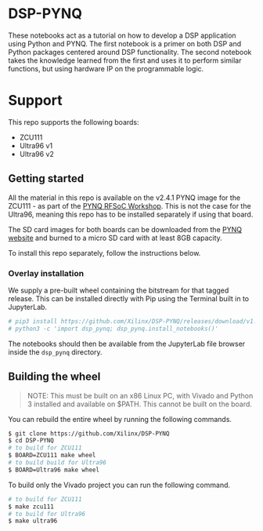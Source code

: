 # DSP-PYNQ
These notebooks act as a tutorial on how to develop a DSP application using Python and PYNQ. The first notebook is a primer on both DSP and Python packages centered around DSP functionality.  The second notebook takes the knowledge learned from the first and uses it to perform similar functions, but using hardware IP on the programmable logic.

# Support
This repo supports the following boards:
   - ZCU111
   - Ultra96 v1
   - Ultra96 v2

## Getting started
All the material in this repo is available on the v2.4.1 PYNQ image for the ZCU111 - as part of the [PYNQ RFSoC Workshop](https://github.com/Xilinx/PYNQ_RFSOC_Workshop). This is not the case for the Ultra96, meaning this repo has to be installed separately if using that board.

The SD card images for both boards can be downloaded from the [PYNQ website](http://www.pynq.io/board.html) and burned to a micro SD card with at least 8GB capacity.

To install this repo separately, follow the instructions below.

### Overlay installation
We supply a pre-built wheel containing the bitstream for that tagged release. This can be installed directly with Pip using the Terminal built in to JupyterLab.
```sh
# pip3 install https://github.com/Xilinx/DSP-PYNQ/releases/download/v1.0_$BOARD/dsp_pynq-1.0-py3-none-any.whl
# python3 -c 'import dsp_pynq; dsp_pynq.install_notebooks()'
```
The notebooks should then be available from the JupyterLab file browser inside the `dsp_pynq` directory.

## Building the wheel
> NOTE: This must be built on an x86 Linux PC, with Vivado and Python 3 installed and available on $PATH. This cannot be built on the board.

You can rebuild the entire wheel by running the following commands.
```sh
$ git clone https://github.com/Xilinx/DSP-PYNQ
$ cd DSP-PYNQ
# to build for ZCU111
$ BOARD=ZCU111 make wheel
# to build build for Ultra96
$ BOARD=Ultra96 make wheel
```

To build only the Vivado project you can run the following command.
```sh
# to build for ZCU111
$ make zcu111
# to build for Ultra96
$ make ultra96
```
